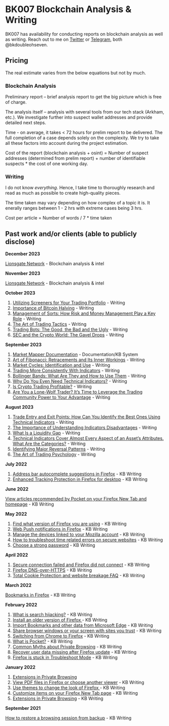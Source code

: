 # BK007 Blockchain Analysis & Writing

BK007 has availability for conducting reports on blockchain analysis as well as writing. Reach out to me on [Twitter](https://twitter.com/bkdoubleohseven) or [Telegram](https://t.me/bkdoubleohseven), both @bkdoubleohseven.


## Pricing

The real estimate varies from the below equations but not by much.

### Blockchain Analysis
Preliminary report – brief analysis report to get the big picture which is free of charge.

The analysis itself – analysis with several tools from our tech stack (Arkham, etc.). We investigate further into suspect wallet addresses and provide detailed next steps. 

Time - on average, it takes < 72 hours for prelim report to be delivered. The full completion of a case depends solely on the complexity. We try to take all these factors into account during the project estimation.

Cost of the report (blockchain analysis + osint) = Number of suspect addresses (determined from prelim report) + number of identifiable suspects * the cost of one working day. 

### Writing
I do not know _everything_. Hence, I take time to thoroughly research and read as much as possible to create high-quality pieces. 

The time taken may vary depending on how complex of a topic it is. It enerally ranges between 1 - 2 hrs with extreme cases being 3 hrs.


Cost per article = Number of words / 7 * time taken 



## Past work and/or clients (able to publicly disclose)

**December 2023**

[Lionsgate Network](https://www.linkedin.com/company/lionsgate-network/) - Blockchain analysis & intel

**November 2023**

[Lionsgate Network](https://www.linkedin.com/company/lionsgate-network) - Blockchain analysis & intel


**October 2023**
1. [Utilizing Screeners for Your Trading Portfolio](https://marketmapper.io/post/utilizing-screeners-for-your-trading-portfolio) - Writing
2. [Importance of Bitcoin Halving](https://marketmapper.io/post/bitcoin-halving-impacts) - Writing
3. [Management of Sorts: How Risk and Money Management Play a Key Role](https://marketmapper.io/post/management-of-sorts-how-risk-and-money-management-play-a-key-role) - Writing
4. [The Art of Trading Tactics](https://marketmapper.io/post/the-art-of-trading-tactics) - Writing
5. [Trading Bots: The Good, the Bad and the Ugly](https://marketmapper.io/post/trading-bots-the-good-the-bad-and-the-ugly) - Writing
6. [SEC and the Crypto World: The Gavel Drops](https://marketmapper.io/post/sec-and-the-crypto-world-the-gavel-drops) - Writing

**September 2023**
1. [Market Mapper Documentation](https://marketmapper.io/documentation) - Documentation/KB System
2. [Art of Fibonacci: Retracements and Its Inner Workings](https://marketmapper.io/post/art-of-fibonacci-numbers-ratios-retracements-and-time) - Writing
3. [Market Cycles: Identification and Use](https://marketmapper.io/post/market-cycles-identification-and-use) - Writing
4. [Trading More Consistently With Indicators](https://marketmapper.io/post/trading-more-consistently-with-indicators) - Writing
5. [Bollinger Bands: What  Are They and How to Use Them](https://marketmapper.io/post/bollinger-bands-what-are-they-and-how-to-use-them-in-your-trading-strategies) - Writing
6. [Why Do You Even Need Technical Indicators?](https://marketmapper.io/post/why-do-you-even-need-technical-indicators) - Writing
7. [Is Crypto Trading Profitable?](https://marketmapper.io/post/is-crypto-trading-profitable) - Writing
8. [Are You a Lone-Wolf Trader? It’s Time to Leverage the Trading Community Power to Your Advantage](https://marketmapper.io/post/are-you-a-lone-wolf-trader-it-s-time-to-leverage-the-trading-community-power-to-your-advantage) - Writing

**August 2023**

1. [Trade Entry and Exit Points: How Can You Identify the Best Ones Using Technical Indicators](https://marketmapper.io/post/trade-entry-and-exit-points-how-can-you-identify-the-best-ones-using-technical-indicators) - Writing
2. [The Importance of Understanding Indicators Disadvantages](https://marketmapper.io/post/the-importance-of-understanding-indicators-disadvantages) - Writing
3. [What Is a Liquidity Gap](https://marketmapper.io/post/what-is-a-liquidity-gap) - Writing
4. [Technical Indicators Cover Almost Every Aspect of an Asset’s Attributes. What Are the Categories?](https://marketmapper.io/post/technical-indicators-cover-almost-every-aspect-of-an-asset-s-attributes-what-are-the-categories) - Writing
5. [Identifying Major Reversal Patterns](https://marketmapper.io/post/identifying-major-reversal-patterns) - Writing
6. [The Art of Trading Psychology](https://marketmapper.io/post/trading-psychology) - Writing


**July 2022**
1. [Address bar autocomplete suggestions in Firefox](https://support.mozilla.org/en-US/kb/address-bar-autocomplete-firefox) - KB Writing
2. [Enhanced Tracking Protection in Firefox for desktop](https://support.mozilla.org/en-US/kb/enhanced-tracking-protection-firefox-desktop) - KB Writing

   
**June 2022**

[View articles recommended by Pocket on your Firefox New Tab and homepage](https://support.mozilla.org/en-US/kb/view-articles-recommended-pocket-firefox-new-tab-homepage) - KB Writing

**May 2022**
1. [Find what version of Firefox you are using](https://support.mozilla.org/en-US/kb/find-what-version-firefox-you-are-using) - KB Writing
2. [Web Push notifications in Firefox](https://support.mozilla.org/en-US/kb/push-notifications-firefox) - KB Writing
3. [Manage the devices linked to your Mozilla account](https://support.mozilla.org/en-US/kb/fxa-managing-devices) - KB Writing
4. [How to troubleshoot time related errors on secure websites](https://support.mozilla.org/en-US/kb/troubleshoot-time-errors-secure-websites) - KB Writing
5. [Choose a strong password](https://support.mozilla.org/en-US/kb/password-strength) - KB Writing


 
**April 2022**

1. [Secure connection failed and Firefox did not connect](https://support.mozilla.org/en-US/kb/secure-connection-failed-firefox-did-not-connect) - KB Writing
2. [Firefox DNS-over-HTTPS](https://support.mozilla.org/en-US/kb/firefox-dns-over-https) - KB Writing
3. [Total Cookie Protection and website breakage FAQ](https://support.mozilla.org/en-US/kb/total-cookie-protection-and-website-breakage-faq) - KB Writing

**March 2022**

[Bookmarks in Firefox](https://support.mozilla.org/en-US/kb/bookmarks-firefox) - KB Writing
   


**February 2022**
1. [What is search hijacking?](https://support.mozilla.org/en-US/kb/what-search-hijacking) - KB Writing
2. [Install an older version of Firefox ](https://support.mozilla.org/en-US/kb/install-older-version-firefox) - KB Writing
3. [Import Bookmarks and other data from Microsoft Edge](https://support.mozilla.org/en-US/kb/import-bookmarks-and-other-data-microsoft-edge) - KB Writing
4. [Share browser windows or your screen with sites you trust](https://support.mozilla.org/en-US/kb/screenshare-safety) - KB Writing
5. [Switching from Chrome to Firefox](https://support.mozilla.org/en-US/kb/switching-chrome-firefox) - KB Writing
6. [What is Pocket?](https://support.mozilla.org/en-US/kb/what-is-pocket) - KB Writing
7. [Common Myths about Private Browsing](https://support.mozilla.org/en-US/kb/common-myths-about-private-browsing) - KB Writing
8. [Recover user data missing after Firefox update](https://support.mozilla.org/en-US/kb/recover-user-data-missing-after-firefox-update) - KB Writing
9. [Firefox is stuck in Troubleshoot Mode](https://support.mozilla.org/en-US/kb/firefox-stuck-troubleshoot-mode) - KB Writing

**January 2022**
1. [Extensions in Private Browsing](https://support.mozilla.org/en-US/kb/extensions-private-browsing)
2. [View PDF files in Firefox or choose another viewer](https://support.mozilla.org/en-US/kb/view-pdf-files-firefox-or-choose-another-viewer) - KB Writing
3. [Use themes to change the look of Firefox ](https://support.mozilla.org/en-US/kb/use-themes-change-look-of-firefox) - KB Writing
4. [Customize items on your Firefox New Tab page](https://support.mozilla.org/en-US/kb/customize-items-on-firefox-new-tab-page) - KB Writing
5. [Extensions in Private Browsing](https://support.mozilla.org/en-US/kb/extensions-private-browsing) - KB Writing

**September 2021**

[How to restore a browsing session from backup](https://support.mozilla.org/en-US/kb/how-restore-browsing-session-backup) - KB Writing
